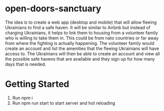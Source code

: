 # open-doors-sanctuary
The idea is to create a web app (desktop and mobile) that will allow fleeing Ukrainians to find a safe haven. It will be similar to Airbnb but instead of charging Ukrainians, it helps to link them to housing from a volunteer family who is willing to take them in. This could be from nato countries or far away from where the fighting is actually happening. The volunteer family would create an account and list the amenities that the fleeing Ukrainians will have access to. The Ukrainians will then be able to create an account and view all the possible safe havens that are available and they sign up for how many days that is needed.

# Getting Started
1) Run npm i
2) Run npm run start to start server and hot reloading

